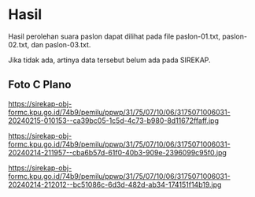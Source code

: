 # Hasil

Hasil perolehan suara paslon dapat dilihat pada file paslon-01.txt, paslon-02.txt, dan paslon-03.txt.

Jika tidak ada, artinya data tersebut belum ada pada SIREKAP.

## Foto C Plano

https://sirekap-obj-formc.kpu.go.id/74b9/pemilu/ppwp/31/75/07/10/06/3175071006031-20240215-010153--ca39bc05-1c5d-4c73-b980-8d11672ffaff.jpg

https://sirekap-obj-formc.kpu.go.id/74b9/pemilu/ppwp/31/75/07/10/06/3175071006031-20240214-211957--cba6b57d-61f0-40b3-909e-2396099c95f0.jpg

https://sirekap-obj-formc.kpu.go.id/74b9/pemilu/ppwp/31/75/07/10/06/3175071006031-20240214-212012--bc51086c-6d3d-482d-ab34-174151f14b19.jpg
